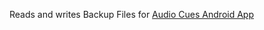 Reads and writes Backup Files for [Audio Cues Android App](https://play.google.com/store/apps/details?id=org.radialtheater.audiocues) 
